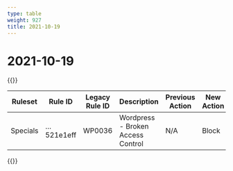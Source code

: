 ```yaml
---
type: table
weight: 927
title: 2021-10-19
---
```


# 2021-10-19

{{<table-wrap>}}<table style="width: 100%">

<thead>
  <tr>
    <th>Ruleset</th>
    <th>Rule ID</th>
    <th>Legacy Rule ID</th>
    <th>Description</th>
    <th>Previous Action</th>
    <th>New Action</th>
  </tr>
</thead>
<tbody>
  <tr>
    <td>Specials</td>
    <td>…521e1eff</td>
    <td>WP0036</td>
    <td>Wordpress - Broken Access Control</td>
    <td>N/A</td>
    <td>Block</td>
  </tr>
</tbody>

</table>{{</table-wrap>}}
